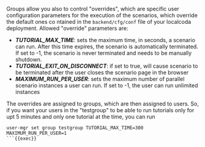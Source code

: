 Groups allow you also to control "overrides", which are specific user configuration parameters for the execution of the scenarios, which override the default ones co ntained in the `backend/cfg/conf` file of your localcoda deployment. Allowed "override" parameters are:
- ***TUTORIAL_MAX_TIME***: sets the maximum time, in seconds, a scenario can run. After this time expires, the scenario is automatically terminated. If set to -1, the scenario is never terminated and needs to be manually shutdown.
- ***TUTORIAL_EXIT_ON_DISCONNECT***: if set to true, will cause scenario to be terminated after the user closes the scenario page in the browser
- ***MAXIMUM_RUN_PER_USER***: sets the maximum number of parallel scenario instances a user can run. If set to -1, the user can run unlimited instances

The overrides are assigned to groups, which are then assigned to users. So, if you want your users in the "testgroup" to be able to run tutorials only for upt 5 minutes and only one tutorial at the time, you can run

```
user-mgr set group testgroup TUTORIAL_MAX_TIME=300 MAXIMUM_RUN_PER_USER=1
```{{exec}}

